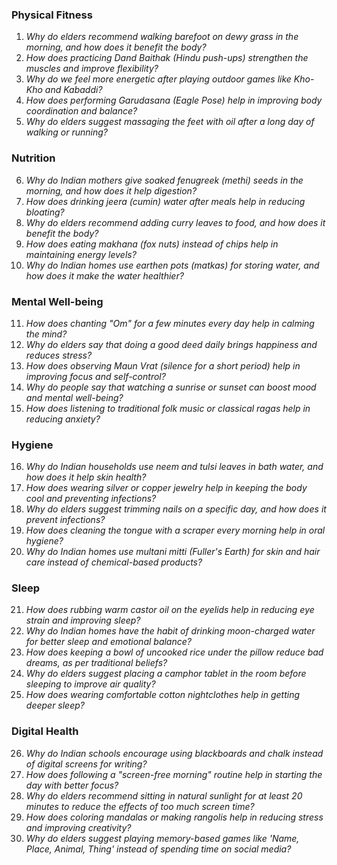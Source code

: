 ### **Physical Fitness**  
1. *Why do elders recommend walking barefoot on dewy grass in the morning, and how does it benefit the body?*  
2. *How does practicing Dand Baithak (Hindu push-ups) strengthen the muscles and improve flexibility?*  
3. *Why do we feel more energetic after playing outdoor games like Kho-Kho and Kabaddi?*  
4. *How does performing Garudasana (Eagle Pose) help in improving body coordination and balance?*  
5. *Why do elders suggest massaging the feet with oil after a long day of walking or running?*  

### **Nutrition**  
6. *Why do Indian mothers give soaked fenugreek (methi) seeds in the morning, and how does it help digestion?*  
7. *How does drinking jeera (cumin) water after meals help in reducing bloating?*  
8. *Why do elders recommend adding curry leaves to food, and how does it benefit the body?*  
9. *How does eating makhana (fox nuts) instead of chips help in maintaining energy levels?*  
10. *Why do Indian homes use earthen pots (matkas) for storing water, and how does it make the water healthier?*  

### **Mental Well-being**  
11. *How does chanting "Om" for a few minutes every day help in calming the mind?*  
12. *Why do elders say that doing a good deed daily brings happiness and reduces stress?*  
13. *How does observing Maun Vrat (silence for a short period) help in improving focus and self-control?*  
14. *Why do people say that watching a sunrise or sunset can boost mood and mental well-being?*  
15. *How does listening to traditional folk music or classical ragas help in reducing anxiety?*  

### **Hygiene**  
16. *Why do Indian households use neem and tulsi leaves in bath water, and how does it help skin health?*  
17. *How does wearing silver or copper jewelry help in keeping the body cool and preventing infections?*  
18. *Why do elders suggest trimming nails on a specific day, and how does it prevent infections?*  
19. *How does cleaning the tongue with a scraper every morning help in oral hygiene?*  
20. *Why do Indian homes use multani mitti (Fuller's Earth) for skin and hair care instead of chemical-based products?*  

### **Sleep**  
21. *How does rubbing warm castor oil on the eyelids help in reducing eye strain and improving sleep?*  
22. *Why do Indian homes have the habit of drinking moon-charged water for better sleep and emotional balance?*  
23. *How does keeping a bowl of uncooked rice under the pillow reduce bad dreams, as per traditional beliefs?*  
24. *Why do elders suggest placing a camphor tablet in the room before sleeping to improve air quality?*  
25. *How does wearing comfortable cotton nightclothes help in getting deeper sleep?*  

### **Digital Health**  
26. *Why do Indian schools encourage using blackboards and chalk instead of digital screens for writing?*  
27. *How does following a "screen-free morning" routine help in starting the day with better focus?*  
28. *Why do elders recommend sitting in natural sunlight for at least 20 minutes to reduce the effects of too much screen time?*  
29. *How does coloring mandalas or making rangolis help in reducing stress and improving creativity?*  
30. *Why do elders suggest playing memory-based games like 'Name, Place, Animal, Thing' instead of spending time on social media?*
